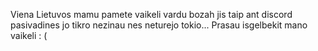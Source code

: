 Viena Lietuvos mamu pamete vaikeli vardu bozah jis taip ant discord pasivadines jo tikro nezinau nes neturejo tokio... Prasau isgelbekit mano vaikeli : (
